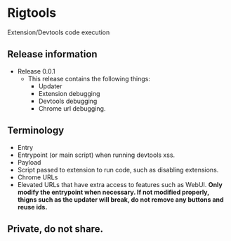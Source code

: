 # Rigtools
Extension/Devtools code execution

## Release information
- Release 0.0.1
  - This release contains the following things:
    - Updater
    - Extension debugging
    - Devtools debugging
    - Chrome url debugging.
## Terminology
- Entry
 - Entrypoint (or main script) when running devtools xss. 
- Payload
 - Script passed to extension to run code, such as disabling extensions.
- Chrome URLs
 - Elevated URLs that have extra access to features such as WebUI.
<b>Only modify the entrypoint when necessary. If not modified properly, thigns such as the updater will break, do not remove any buttons and reuse ids.</b>
## Private, do not share.